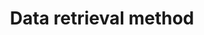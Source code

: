 ---
title: "Data retrieval method"
name: "sourcemeta_parcelninja"
key: "sync_mode"
description: "push or pull"
user_friendly_description: "Stock2Shop will pull product data from iSync at hourly intervals which can be set on a schedule."
default: "pull"
values: []
tags: [sourcemeta,parcelninja]
type: "meta"
process: "products"
headless: true
---